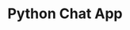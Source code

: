 <div align="center" id="toc">
<ul style="list-style: none">
<summary>
 <h1>Python Chat App</h1>
</summary>
</ul>
</div>